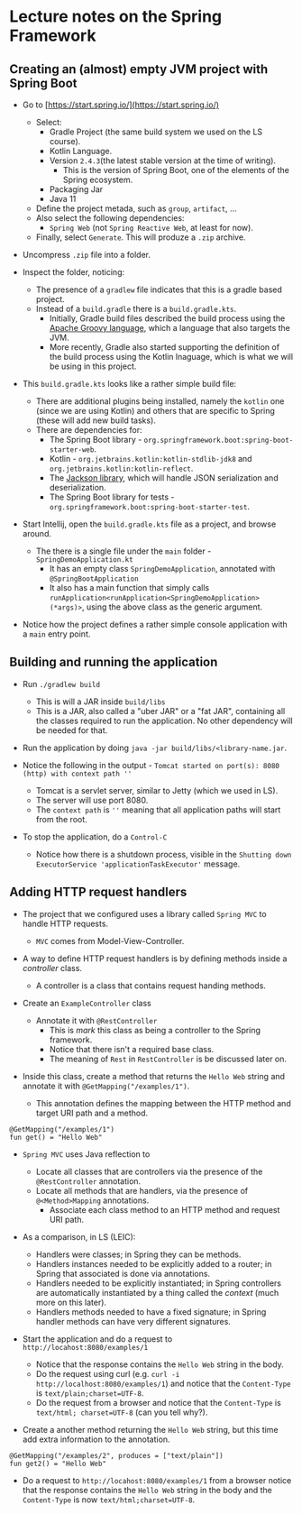 # Lecture notes on the Spring Framework

## Creating an (almost) empty JVM project with Spring Boot

- Go to [https://start.spring.io/](https://start.spring.io/)
  - Select:
    - Gradle Project (the same build system we used on the LS course).
    - Kotlin Language.
    - Version `2.4.3`(the latest stable version at the time of writing).
      - This is the version of Spring Boot, one of the elements of the Spring ecosystem.
    - Packaging Jar
    - Java 11
  - Define the project metada, such as `group`, `artifact`, ...
  - Also select the following dependencies:
    - `Spring Web` (not `Spring Reactive Web`, at least for now).
  - Finally, select `Generate`. This will produze a `.zip` archive.

- Uncompress `.zip` file into a folder.
- Inspect the folder, noticing:
  - The presence of a `gradlew` file indicates that this is a gradle based project.
  - Instead of a `build.gradle` there is a `build.gradle.kts`.
    - Initially, Gradle build files described the build process using the [Apache Groovy language](https://groovy-lang.org/), which a language that also targets the JVM.
    - More recently, Gradle also started supporting the definition of the build process using the Kotlin lnaguage, which is what we will be using in this project.
- This `build.gradle.kts` looks like a rather simple build file:
  - There are additional plugins being installed, namely the `kotlin` one (since we are using Kotlin) and others that are specific to Spring (these will add new build tasks).
  - There are dependencies for:
    - The Spring Boot library - `org.springframework.boot:spring-boot-starter-web`.
    - Kotlin - `org.jetbrains.kotlin:kotlin-stdlib-jdk8` and `org.jetbrains.kotlin:kotlin-reflect`.
    - The [Jackson library](https://github.com/FasterXML/jackson), which will handle JSON serialization and deserialization.
    - The Spring Boot library for tests - `org.springframework.boot:spring-boot-starter-test`.

- Start Intellij, open the `build.gradle.kts` file as a project, and browse around.
  - The there is a single file under the `main` folder - `SpringDemoApplication.kt`
    - It has an empty class `SpringDemoApplication`, annotated with `@SpringBootApplication`
    - It also has a main function that simply calls `runApplication<runApplication<SpringDemoApplication>(*args)>`, using the above class as the generic argument.

- Notice how the project defines a rather simple console application with a `main` entry point.

## Building and running the application

- Run `./gradlew build`
  - This is will a JAR inside `build/libs`
  - This is a JAR, also called a "uber JAR" or a "fat JAR", containing all the classes required to run the application. No other dependency will be needed for that.

- Run the application by doing `java -jar build/libs/<library-name.jar`.
- Notice the following in the output - `Tomcat started on port(s): 8080 (http) with context path ''`
  - Tomcat is a servlet server, similar to Jetty (which we used in LS). 
  - The server will use port 8080. 
  - The `context path` is `''` meaning that all application paths will start from the root.
- To stop the application, do a `Control-C`
  - Notice how there is a shutdown process, visible in the `Shutting down ExecutorService 'applicationTaskExecutor'` message.

## Adding HTTP request handlers

- The project that we configured uses a library called `Spring MVC` to handle HTTP requests.
  - `MVC` comes from Model-View-Controller.
- A way to define HTTP request handlers is by defining methods inside a _controller_ class.
  - A controller is a class that contains request handing methods.
- Create an `ExampleController` class
  - Annotate it with `@RestController`
    - This is _mark_  this class as being a controller to the Spring framework.
    - Notice that there isn't a required base class.
    - The meaning of `Rest` in `RestController` is be discussed later on.

- Inside this class, create a method that returns the `Hello Web` string and annotate it with `@GetMapping("/examples/1")`.
  - This annotation defines the mapping between the HTTP method and target URI path and a method.

```
@GetMapping("/examples/1")
fun get() = "Hello Web"
```
  
- `Spring MVC` uses Java reflection to 
  - Locate all classes that are controllers via the presence of the `@RestController` annotation.
  - Locate all methods that are handlers, via the presence of `@<Method>Mapping` annotations.
    - Associate each class method to an HTTP method and request URI path.

- As a comparison, in LS (LEIC):
  - Handlers were classes; in Spring they can be methods.
  - Handlers instances needed to be explicitly added to a router; in Spring that associated is done via annotations.
  - Handlers needed to be explicitly instantiated; in Spring controllers are automatically instantiated by a thing called the _context_ (much more on this later).
  - Handlers methods needed to have a fixed signature; in Spring handler methods can have very different signatures.

- Start the application and do a request to `http://locahost:8080/examples/1`
  - Notice that the response contains the `Hello Web` string in the body.
  - Do the request using curl (e.g. `curl -i http://localhost:8080/examples/1`) and notice that the `Content-Type` is `text/plain;charset=UTF-8`.
  - Do the request from a browser and notice that the `Content-Type` is `text/html; charset=UTF-8` (can you tell why?).

- Create a another method returning the `Hello Web` string, but this time add extra information to the annotation.

```
@GetMapping("/examples/2", produces = ["text/plain"])
fun get2() = "Hello Web"
```

- Do a request to `http://locahost:8080/examples/1` from a browser notice that the response contains the `Hello Web` string in the body and the `Content-Type` is now `text/html;charset=UTF-8`.
